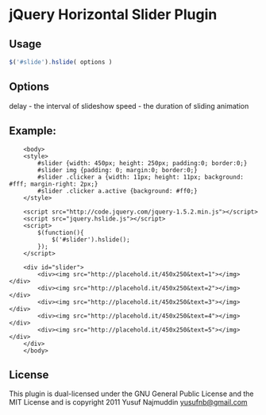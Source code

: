 # jQuery Horizontal Slider Plugin

## Usage 
```javascript
$('#slide').hslide( options )
```

## Options
delay         - the interval of slideshow
speed         - the duration of sliding animation

## Example:
```
	<body>
	<style>
		#slider {width: 450px; height: 250px; padding:0; border:0;}
		#slider img {padding: 0; margin:0; border:0;}
		#slider .clicker a {width: 11px; height: 11px; background: #fff; margin-right: 2px;}
		#slider .clicker a.active {background: #ff0;}
	</style>

	<script src="http://code.jquery.com/jquery-1.5.2.min.js"></script> 
	<script src="jquery.hslide.js"></script> 
	<script>
		$(function(){
			$('#slider').hslide();
		});
	</script>

	<div id="slider">
		<div><img src="http://placehold.it/450x250&text=1"></img></div>
		<div><img src="http://placehold.it/450x250&text=2"></img></div>
		<div><img src="http://placehold.it/450x250&text=3"></img></div>
		<div><img src="http://placehold.it/450x250&text=4"></img></div>
		<div><img src="http://placehold.it/450x250&text=5"></img></div>
	</div>
	</body>

```

## License

This plugin is dual-licensed under the GNU General Public License and the MIT License and
is copyright 2011 Yusuf Najmuddin yusufnb@gmail.com
